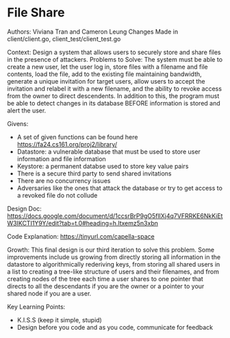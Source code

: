 # File Share
Authors: Viviana Tran and Cameron Leung
Changes Made in client/client.go, client_test/client_test.go

Context: 
Design a system that allows users to securely store and share files in the presence of attackers.
Problems to Solve: The system must be able to create a new user, let the user log in, store files with a filename and file contents, load the file, add to the existing file maintaining bandwidth, generate a unique invitation for target users, allow users to accept the invitation and relabel it with a new filename, and the ability to revoke access from the owner to direct descendents. In addition to this, the program must be able to detect changes in its database BEFORE information is stored and alert the user.

Givens: 
* A set of given functions can be found here https://fa24.cs161.org/proj2/library/
* Datastore: a vulnerable database that must be used to store user information and file information
* Keystore: a permanent databse used to store key value pairs
* There is a secure third party to send shared invitations
* There are no concurrency issues
* Adversaries like the ones that attack the database or try to get access to a revoked file do not collude

Design Doc:
https://docs.google.com/document/d/1ccsrBrP9gO5fllXj4q7VFRRKE6NkKiEtW3IKCTI1Y9Y/edit?tab=t.0#heading=h.ltxemz5n3xbn

Code Explanation:
https://tinyurl.com/capella-space

Growth:
This final design is our third iteration to solve this problem. Some improvements include us growing from directly storing all information in the datastore to algorithmically rederiving keys, from storing all shared users in a list to creating a tree-like structure of users and their filenames, and from creating nodes of the tree each time a user shares to one pointer that directs to all the descendants if you are the owner or a pointer to your shared node if you are a user.


Key Learning Points:
* K.I.S.S (keep it simple, stupid)
* Design before you code and as you code, communicate for feedback
